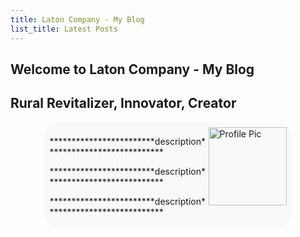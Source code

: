 ```yaml
---
title: Laton Company - My Blog
list_title: Latest Posts
---
```


<article class= "top">
  <h1 class="OutlineTest"> Welcome to Laton Company - My Blog </h1>
  <h2>Rural Revitalizer, Innovator, Creator</h2>

  <div class="row" style="padding-left:10%; padding-right:10%;">
    <div style="background-color: #F9F9F9; padding-inline: 2%; padding-top: 2%; padding-bottom: 1%;  border-radius: 25px; margin: 1%;" >
      <div class="col-sm-3">
        <img src="https://kadetat.github.io/Laton-Company/images/profilepic.PNG" alt="Profile Pic" width="125" height="125" style="float:right">
      </div>
      <div class="col-md-9" style="text-align:left;">
        <p> ************************description*************************** </p>
        <p> ************************description*************************** </p>
        <p> ************************description*************************** </p>
      </div>
    </div>
  </div>
</article>


